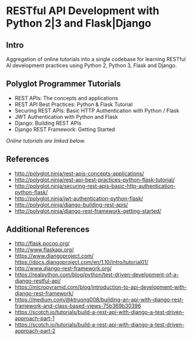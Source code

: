 # RESTful API Development with Python 2|3 and Flask|Django

## Intro

Aggregation of online tutorials into a single codebase for learning RESTful AI development practices using Python 2, Python 3, Flask and Django.

## Polyglot Programmer Tutorials
* REST APIs: The concepts and applications
* REST API Best Practices: Python & Flask Tutorial
* Securing REST APIs: Basic HTTP Authentication with Python / Flask
* JWT Authentication with Python and Flask
* Django: Building REST APIs
* Django REST Framework: Getting Started

_Online tutorials are linked below._

## References

* http://polyglot.ninja/rest-apis-concepts-applications/
* http://polyglot.ninja/rest-api-best-practices-python-flask-tutorial/
* http://polyglot.ninja/securing-rest-apis-basic-http-authentication-python-flask/
* http://polyglot.ninja/jwt-authentication-python-flask/
* http://polyglot.ninja/django-building-rest-apis/
* http://polyglot.ninja/django-rest-framework-getting-started/

## Additional References

* http://flask.pocoo.org/
* http://www.flaskapi.org/
* https://www.djangoproject.com/
https://docs.djangoproject.com/en/1.10/intro/tutorial01/
* http://www.django-rest-framework.org/
* https://realpython.com/blog/python/test-driven-development-of-a-django-restful-api/
* https://micropyramid.com/blog/introduction-to-api-development-with-django-rest-framework/
* https://medium.com/@ktruong008/building-an-api-with-django-rest-framework-and-class-based-views-75b369b30396
* https://scotch.io/tutorials/build-a-rest-api-with-django-a-test-driven-approach-part-1
* https://scotch.io/tutorials/build-a-rest-api-with-django-a-test-driven-approach-part-2
